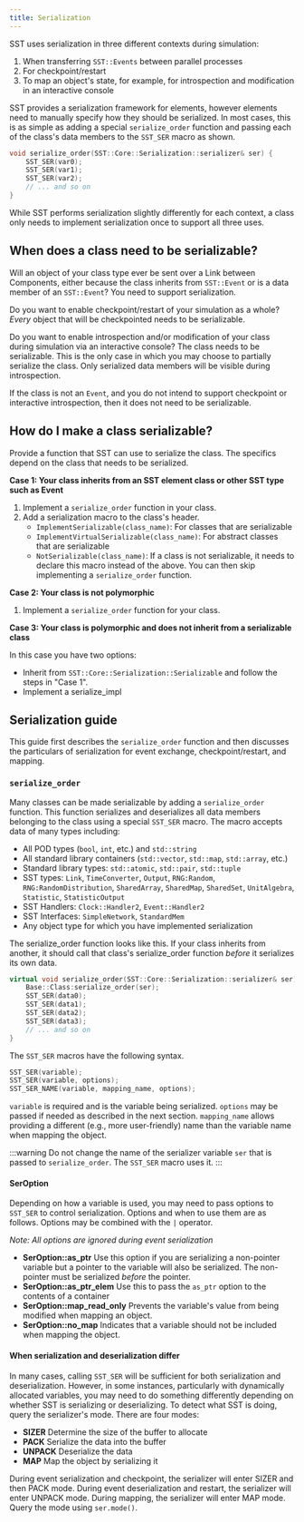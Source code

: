 ```yaml
---
title: Serialization
---
```


SST uses serialization in three different contexts during simulation:
1) When transferring `SST::Events` between parallel processes
2) For checkpoint/restart 
3) To map an object's state, for example, for introspection and modification in an interactive console 

SST provides a serialization framework for elements, however elements need to manually specify how they should be serialized. In most cases, this is as simple as adding a special `serialize_order` function and passing each of the class's data members to the `SST_SER` macro as shown.

```cpp
void serialize_order(SST::Core::Serialization::serializer& ser) {
    SST_SER(var0);
    SST_SER(var1);
    SST_SER(var2);
    // ... and so on
}
```

While SST performs serialization slightly differently for each context, a class only needs to implement serialization once to support all three uses.

## When does a class need to be serializable?
Will an object of your class type ever be sent over a Link between Components, either because the class inherits from `SST::Event` or is a data member of an `SST::Event`? You need to support serialization.

Do you want to enable checkpoint/restart of your simulation as a whole? *Every* object that will be checkpointed needs to be serializable.

Do you want to enable introspection and/or modification of your class during simulation via an interactive console? The class needs to be serializable. This is the only case in which you may choose to partially serialize the class. Only serialized data members will be visible during introspection.

If the class is not an `Event`, and you do not intend to support checkpoint or interactive introspection, then it does not need to be serializable.


## How do I make a class serializable?
Provide a function that SST can use to serialize the class. The specifics depend on the class that needs to be serialized.

**Case 1: Your class inherits from an SST element class or other SST type such as Event**
1. Implement a `serialize_order` function in your class.
1. Add a serialization macro to the class's header.
    * `ImplementSerializable(class_name)`: For classes that are serializable
    * `ImplementVirtualSerializable(class_name)`: For abstract classes that are serializable
    * `NotSerializable(class_name)`: If a class is not serializable, it needs to declare this macro instead of the above. You can then  skip implementing a `serialize_order` function.

**Case 2: Your class is not polymorphic**
1. Implement a `serialize_order` function for your class.

**Case 3: Your class is polymorphic and does not inherit from a serializable class**

In this case you have two options:
* Inherit from `SST::Core::Serialization::Serializable` and follow the steps in "Case 1".
* Implement a serialize_impl  


## Serialization guide

This guide first describes the `serialize_order` function and then discusses the particulars of serialization for event exchange, checkpoint/restart, and mapping.

### `serialize_order`
Many classes can be made serializable by adding a `serialize_order` function. This function serializes and deserializes all data members belonging to the class using a special `SST_SER` macro. The macro accepts data of many types including:
* All POD types (`bool`, `int`, etc.) and `std::string`
* All standard library containers (`std::vector`, `std::map`, `std::array`, etc.)
* Standard library types: `std::atomic`, `std::pair`, `std::tuple`
* SST types: `Link`, `TimeConverter`, `Output`, `RNG:Random`, `RNG:RandomDistribution`, `SharedArray`, `SharedMap`, `SharedSet`, `UnitAlgebra`, `Statistic`, `StatisticOutput`
* SST Handlers: `Clock::Handler2`, `Event::Handler2`
* SST Interfaces: `SimpleNetwork`, `StandardMem`
* Any object type for which you have implemented serialization

The serialize_order function looks like this. If your class inherits from another, it should call that class's serialize_order function *before* it serializes its own data.

```cpp 
virtual void serialize_order(SST::Core::Serialization::serializer& ser) override {
    Base::Class:serialize_order(ser);
    SST_SER(data0);
    SST_SER(data1);
    SST_SER(data2);
    SST_SER(data3);
    // ... and so on
}
```

The `SST_SER` macros have the following syntax.
```cpp
SST_SER(variable);
SST_SER(variable, options);
SST_SER_NAME(variable, mapping_name, options);
```
`variable` is required and is the variable being serialized. `options` may be passed if needed as described in the next section. `mapping_name` allows providing a different (e.g., more user-friendly) name than the variable name when mapping the object.

:::warning
Do not change the name of the serializer variable `ser` that is passed to `serialize_order`. The `SST_SER` macro uses it.
:::

#### SerOption
Depending on how a variable is used, you may need to pass options to `SST_SER` to control serialization. Options and when to use them are as follows. Options may be combined with the `|` operator.

*Note: All options are ignored during event serialization*

* **SerOption::as_ptr**
Use this option if you are serializing a non-pointer variable but a pointer to the variable will also be serialized. The non-pointer must be serialized *before* the pointer. 
* **SerOption::as_ptr_elem**
Use this to pass the `as_ptr` option to the contents of a container
* **SerOption::map_read_only**
Prevents the variable's value from being modified when mapping an object.
* **SerOption::no_map**
Indicates that a variable should not be included when mapping the object.

#### When serialization and deserialization differ
In many cases, calling `SST_SER` will be sufficient for both serialization and deserialization. However, in some instances, particularly with dynamically allocated variables, you may need to do something differently depending on whether SST is serializing or deserializing. To detect what SST is doing, query the serializer's mode. There are four modes: 
* **SIZER** Determine the size of the buffer to allocate
* **PACK** Serialize the data into the buffer
* **UNPACK** Deserialize the data
* **MAP** Map the object by serializing it 

During event serialization and checkpoint, the serializer will enter SIZER and then PACK mode. During event deserialization and restart, the serializer will enter UNPACK mode. During mapping, the serializer will enter MAP mode. Query the mode using `ser.mode()`.

